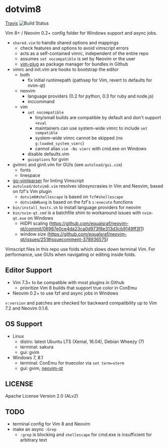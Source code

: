# dotvim8

[Travis] ![Build Status][Travis-Status]

Vim 8+ / Neovim 0.2+ config folder for Windows support and async jobs.

- `shared.vim` to handle shared options and mappings
    - check features and options to avoid vimscript errors
    - acts as a self-contained vimrc, independent of the entire repo
    - assumes `set nocompatible` is set by Neovim or the user
    - [vim-plug] as package manager for bundles in Github
- vimrc and init.vim are hooks to bootstrap the editor
    - both
        - fix initial runtimepath (pathsep for Vim, revert to defaults for nvim-qt)
    - neovim
        - language providers (0.2 for python, 0.3 for ruby and node.js)
        - inccommand
    - vim
        - `set nocompatible`
            - tiny/small builds are compatible by default and don't support `+eval`
            - maintainers can use system-wide vimrc to include `set compatible`
            - system-wide vimrc cannot be skipped (no `g:loaded_system_vimrc`)
            - cannot alias `vim -Nu vimrc` with cmd.exe on Windows
        - disable defaults.vim
        - `guioptions` for gvim
- gvimrc and ginit.vim for GUIs (see `autoload/gui.vim`)
    - fonts
    - linespace
- [go-vimlparser] for linting Vimscript
- `autoload/dotvim8.vim` resolves idiosyncrasies in Vim and Neovim, based on fzf's Vim plugin
    - `dotvim8#shellescape` is based on `fzf#shellescape`
    - `dotvim8#bang` is based on the fzf's `s:execute` functions
- `bin/install_hosts.sh` to install language providers for neovim
- `bin/nvim-qt.cmd` is a batchfile shim to workaround issues with `nvim-qt.exe` on Windows
    - HiDPI scaling (https://github.com/equalsraf/neovim-qt/commit/06967e0ce4da23ca0d973f8e313d3cb9149ff3f1)
    - window size (https://github.com/equalsraf/neovim-qt/issues/251#issuecomment-378936575)

Vimscript files in this repo use folds which slows down terminal Vim.
For performance, use GUIs when navigating or editing inside folds.

## Editor Support

- Vim 7.3+ to be compatible with most plugins in Github
    - prioritize Vim 8 builds that support true color in ConEmu
- Neovim 0.2+ to use fzf and async jobs in Windows

`v:version` and patches are checked for backward compatibility up to Vim 7.2 and Neovim 0.1.6.

## OS Support

- Linux
    - distro: latest Ubuntu LTS (Xenial, 16.04), Debian Wheezy (7)
    - terminal: sakura
    - gui: gvim
- Windows 7, 8.1
    - terminal: ConEmu for truecolor via `set term=xterm`
    - gui: gvim, [neovim-qt]

## LICENSE

Apache License Version 2.0 (ALv2)

## TODO
- terminal config for Vim 8 and Neovim
- make an async `:Grep`
    - `:grep` is blocking and `shellescape` for cmd.exe is insufficient for arbitrary text

[Travis]: https://travis-ci.org/janlazo/dotvim8
[Travis-Status]: https://travis-ci.org/janlazo/dotvim8.svg?branch=master
[vim-plug]: https://github.com/junegunn/vim-plug
[go-vimlparser]: https://github.com/haya14busa/go-vimlparser
[neovim-qt]: https://github.com/equalsraf/neovim-qt
[janlazo/dotvim]: https://github.com/janlazo/dotvim
[fzf]: https://github.com/junegunn/fzf
